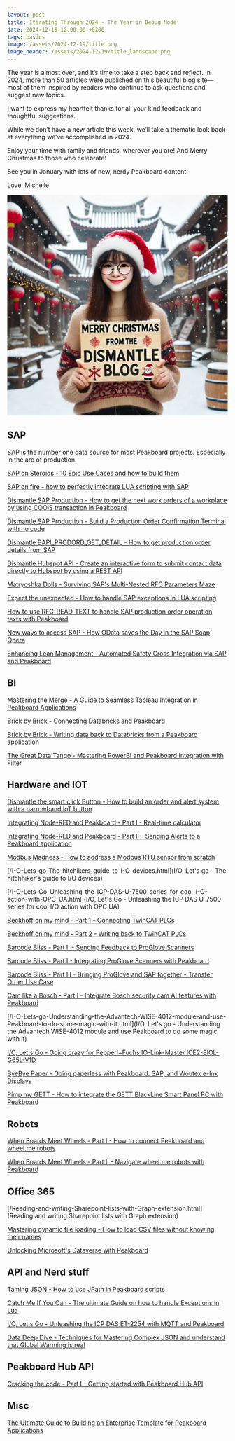 ```yaml
---
layout: post
title: Iterating Through 2024 - The Year in Debug Mode
date: 2024-12-19 12:00:00 +0200
tags: basics
image: /assets/2024-12-19/title.png
image_header: /assets/2024-12-19/title_landscape.png
---
```

The year is almost over, and it’s time to take a step back and reflect. In 2024, more than 50 articles were published on this beautiful blog site—most of them inspired by readers who continue to ask questions and suggest new topics.

I want to express my heartfelt thanks for all your kind feedback and thoughtful suggestions.

While we don’t have a new article this week, we’ll take a thematic look back at everything we’ve accomplished in 2024.

Enjoy your time with family and friends, wherever you are! And Merry Christmas to those who celebrate!

See you in January with lots of new, nerdy Peakboard content!

Love,
Michelle

![image](/assets/2024-12-19/title.png)

## SAP

SAP is the number one data source for most Peakboard projects. Especially in the are of production.

[SAP on Steroids - 10 Epic Use Cases and how to build them](/SAP-on-Steroids-10-Epic-Use-Case-and-how-to-do-it.html)

[SAP on fire - how to perfectly integrate LUA scripting with SAP](/SAP-on-fire-how-to-perfectly-integrate-LUA-scripting-with-SAP.html)

[Dismantle SAP Production - How to get the next work orders of a workplace by using COOIS transaction in Peakboard](/Dismantle-SAP-Production-How-to-get-the-next-work-orders-of-a-workplace-by-using-COOIS-transaction-in-Peakboard.html)

[Dismantle SAP Production - Build a Production Order Confirmation Terminal with no code](/SAP-Production-Build-a-Production-Order-Confirmation-Terminal-with-no-code.html)

[Dismantle BAPI_PRODORD_GET_DETAIL - How to get production order details from SAP](/Dismantle-BAPI_PRODORD_GET_DETAIL-How-to-get-production-order-details-from-SAP.html)

[Dismantle Hubspot API - Create an interactive form to submit contact data directly to Hubspot by using a REST API](/Dismantle-Hubspot-API-Create-an-interactive-form-to-submit-contact-data-directly-to-Hubspot-by-using-REST-API.html)

[Matryoshka Dolls - Surviving SAP's Multi-Nested RFC Parameters Maze](/Matryoshka-Dolls-Surviving-SAPs-Multi-Nested-Parameters-Maze.html)

[Expect the unexpected - How to handle SAP exceptions in LUA scripting](/Expect-the-unexpected-How-to-handle-SAP-exceptions-in-LUA-scripting.html)

[How to use RFC_READ_TEXT to handle SAP production order operation texts with Peakboard](/How-to-use-RFC_READ_TEXT-to-handle-SAP-production-order-operation-texts-with-Peakboard.html)

[New ways to access SAP - How OData saves the Day in the SAP Soap Opera](/New-ways-to-access-SAP-How-OData-saves-the-Day-in-the-SAP-Soap-Opera.html)

[Enhancing Lean Management - Automated Safety Cross Integration via SAP and Peakboard](/Enhancing-Lean-Management-Automated-Safety-Cross-Integration-via-SAP-and-Peakboard.html)

## BI

[Mastering the Merge - A Guide to Seamless Tableau Integration in Peakboard Applications](/Mastering-the-Merge-A-Guide-to-Seamless-Tableau-Integration-in-Peakboard-Applications.html)

[Brick by Brick - Connecting Databricks and Peakboard](/Brick-by-Brick-Connecting-Databricks-and-Peakboard.html)

[Brick by Brick - Writing data back to Databricks from a Peakboard application](/Brick-by-Brick-Writing-data-back-to-Databricks-from-a-Peakboard-application.html)

[The Great Data Tango - Mastering PowerBI and Peakboard Integration with Filter](/The-Great-Data-Tango-Mastering-PowerBI-and-Peakboard-Integration-with-Filter.html)


## Hardware and IOT

[Dismantle the smart.click Button - How to build an order and alert system with a narrowband IoT button](/Dismantle-the-smart.click-button-How-to-build-an-order-and-alert-system-with-a-narrowband-IoT-button.html)

[Integrating Node-RED and Peakboard - Part I - Real-time calculator](/Integrating-Node-RED-and-Peakboard-Part-I-Real-time-calculator.html)

[Integrating Node-RED and Peakboard - Part II - Sending Alerts to a Peakboard application](/Integrating-Node-RED-and-Peakboard-Part-II-Sending-Alerts-to-an-Peakboard-application.html)

[Modbus Madness - How to address a Modbus RTU sensor from scratch](/Modbus-Madness-How-to-address-a-modbus-RTU-sensor-from-scratch.html)

[/I-O-Lets-go-The-hitchikers-guide-to-I-O-devices.html](I/O, Let's go - The hitchhiker's guide to I/O devices)

[/I-O-Lets-Go-Unleashing-the-ICP-DAS-U-7500-series-for-cool-I-O-action-with-OPC-UA.html](I/O, Let's Go - Unleashing the ICP DAS U-7500 series for cool I/O action with OPC UA)

[Beckhoff on my mind - Part 1 - Connecting TwinCAT PLCs](/Beckhoff-on-my-mind-Part-1-Connecting-Twincat-PLCs.html)

[Beckhoff on my mind - Part 2 - Writing back to TwinCAT PLCs](/Beckhoff-on-my-mind-Part-2-Writing-back-to-Twincat-PLCs.html)

[Barcode Bliss - Part II - Sending Feedback to ProGlove Scanners](/Barcode-Bliss-Part-II-Sending-Feedback-to-ProGlove-Scanners.html)

[Barcode Bliss - Part I - Integrating ProGlove Scanners with Peakboard](/Barcode-Bliss-Part-I-Integrating-ProGlove-Scanners-with-Peakboard.html)

[Barcode Bliss - Part III - Bringing ProGlove and SAP together - Transfer Order Use Case](/Barcode-Bliss-Part-III-Bringing-ProGlove-and-SAP-together-Transfer-Order-Use-Case.html)

[Cam like a Bosch - Part I - Integrate Bosch security cam AI features with Peakboard](/Cam-like-a-Bosch-Part-I-Integrate-Bosch-security-cam-AI-features-with-Peakboard.html)

[/I-O-Lets-go-Understanding-the-Advantech-WISE-4012-module-and-use-Peakboard-to-do-some-magic-with-it.html](I/O, Let's go - Understanding the Advantech WISE-4012 module and use Peakboard to do some magic with it)

[I/O, Let's Go - Going crazy for Pepperl+Fuchs IO-Link-Master ICE2-8IOL-G65L-V1D](/I-O-Lets-Go-Going-crazy-for-Pepperl-Fuchs-IO-Link-Master-ICE2-8IOL-G65L-V1D.html)

[ByeBye Paper - Going paperless with Peakboard, SAP, and Woutex e-Ink Displays](/ByeBye-Paper-Going-paperless-with-Peakboard-and-Woutex-e-Ink-Displays.html)

[Pimp my GETT - How to integrate the GETT BlackLine Smart Panel PC with Peakboard](/Pimp-my-GETT-How-to-integrate-the-GETT-Blackline-Smart-Panel-PC-with-Peakboard.html)

## Robots

[When Boards Meet Wheels - Part I - How to connect Peakboard and wheel.me robots](/When-Boards-Meet-Wheels-Part-I-How-to-connect-Peakboard-and-wheel.me-robots.html)

[When Boards Meet Wheels - Part II - Navigate wheel.me robots with Peakboard](/When-Boards-Meet-Wheels-Part-II-Navigate-wheel.me-robots-with-Peaboard.html)

## Office 365

[/Reading-and-writing-Sharepoint-lists-with-Graph-extension.html](Reading and writing Sharepoint lists with Graph extension)

[Mastering dynamic file loading - How to load CSV files without knowing their names](/Mastering-dynamic-file-loading-How-to-load-CSV-files-without-knowing-their-name.html)

[Unlocking Microsoft's Dataverse with Peakboard](/Unlocking-Microsofts-Dataverse-with-Peakboard.html)

## API and Nerd stuff

[Taming JSON - How to use JPath in Peakboard scripts](/Taming-the-wild-JSon-How-to-use-JPath-in-Peakboard-scripts.html)

[Catch Me If You Can - The ultimate Guide on how to handle Exceptions in Lua](/Catch-Me-If-You-Can-The-ultimate-Guide-on-how-to-handle-Exceptions-in-LUA.html)

[I/O, Let's Go - Unleashing the ICP DAS ET-2254 with MQTT and Peakboard](/I-O-Lets-Go-Unleashing-the-ICP-DAS-ET-2254-with-MQTT-and-Peakboard.html)

[Data Deep Dive - Techniques for Mastering Complex JSON and understand that Global Warming is real](/Data-Deep-Dive-Techniques-for-Mastering-Complex-JSON-and-understand-that-Global-Warming-is-real.html)

## Peakboard Hub API

[Cracking the code - Part I - Getting started with Peakboard Hub API](/Cracking-the-code-Part-I-Getting-started-with-Peakboard-Hub-API.html)

## Misc

[The Ultimate Guide to Building an Enterprise Template for Peakboard Applications](/The-Ultimate-Guide-to-build-Enterprise-Templates-for-Peakboard-applications.html)

